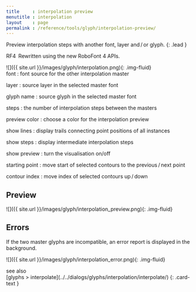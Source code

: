 ```yaml
---
title     : interpolation preview
menutitle : interpolation
layout    : page
permalink : /reference/tools/glyph/interpolation-preview/
---
```


Preview interpolation steps with another font, layer and / or glyph.
{: .lead }

<span class="badge text-bg-success rounded-0">RF4</span> Rewritten using the new RoboFont 4 APIs.


<div class='row'>

<div class='col-sm-4' markdown='1'>
![]({{ site.url }}/images/glyph/interpolation.png){: .img-fluid}
</div>

<div class='col-sm-8' markdown='1'>
font
: font source for the other interpolation master

layer
: source layer in the selected master font

glyph name
: source glyph in the selected master font

steps
: the number of interpolation steps between the masters

preview color
: choose a color for the interpolation preview

show lines
: display trails connecting point positions of all instances

show steps
: display intermediate interpolation steps

show preview
: turn the visualisation on/off

starting point
: move start of selected contours to the previous / next point

contour index
: move index of selected contours up / down
</div>

</div>


Preview
-------

![]({{ site.url }}/images/glyph/interpolation_preview.png){: .img-fluid}


Errors
------

If the two master glyphs are incompatible, an error report is displayed in the background.

![]({{ site.url }}/images/glyph/interpolation_error.png){: .img-fluid}


<div class="card text-dark bg-light my-3 rounded-0">
<div class="card-header">see also</div>
<div class="card-body" markdown='1'>
[glyphs > interpolate](../../dialogs/glyphs/interpolation/interpolate/)
{: .card-text }
</div>
</div>
